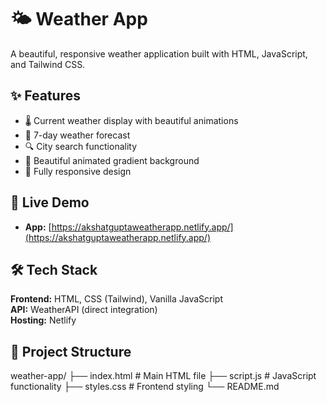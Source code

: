 # 🌤️ Weather App

A beautiful, responsive weather application built with HTML, JavaScript, and Tailwind CSS.

## ✨ Features
- 🌡️ Current weather display with beautiful animations
- 📅 7-day weather forecast
- 🔍 City search functionality
- 🎨 Beautiful animated gradient background
- 📱 Fully responsive design

## 🚀 Live Demo
- **App:** [https://akshatguptaweatherapp.netlify.app/](https://akshatguptaweatherapp.netlify.app/)

## 🛠️ Tech Stack

**Frontend:** HTML, CSS (Tailwind), Vanilla JavaScript  
**API:** WeatherAPI (direct integration)  
**Hosting:** Netlify

## 📁 Project Structure

weather-app/
├── index.html # Main HTML file
├── script.js # JavaScript functionality
├── styles.css # Frontend styling 
└── README.md
